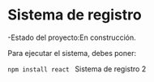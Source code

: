 <h1>Sistema de registro</h1>

-Estado del proyecto:En construcción.

Para ejecutar el sistema, debes poner:

```npm install react ```
Sistema de registro 2
